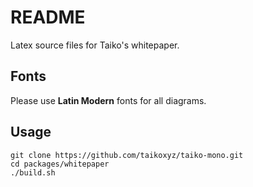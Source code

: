 # README

Latex source files for Taiko's whitepaper.

## Fonts

Please use **Latin Modern** fonts for all diagrams.

## Usage

```
git clone https://github.com/taikoxyz/taiko-mono.git
cd packages/whitepaper
./build.sh
```
